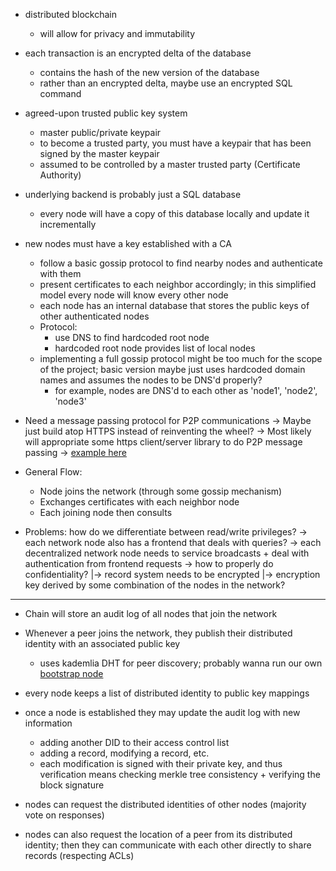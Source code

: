 - distributed blockchain
    - will allow for privacy and immutability
- each transaction is an encrypted delta of the database
    - contains the hash of the new version of the database
    - rather than an encrypted delta, maybe use an encrypted SQL command
- agreed-upon trusted public key system 
    - master public/private keypair 
    - to become a trusted party, you must have a keypair that has been signed by the master keypair
    - assumed to be controlled by a master trusted party (Certificate Authority)
- underlying backend is probably just a SQL database
    - every node will have a copy of this database locally and update it incrementally
- new nodes must have a key established with a CA
    - follow a basic gossip protocol to find nearby nodes and authenticate with them  
    - present certificates to each neighbor accordingly; in this simplified model every node will know every other node 
    - each node has an internal database that stores the public keys of other authenticated nodes
    - Protocol: 
        - use DNS to find hardcoded root node
        - hardcoded root node provides list of local nodes 
    - implementing a full gossip protocol might be too much for the scope of the project; basic version maybe just uses hardcoded domain names and assumes the nodes to be DNS'd properly? 
        - for example, nodes are DNS'd to each other as 'node1', 'node2', 'node3'
- Need a message passing protocol for P2P communications
    -> Maybe just build atop HTTPS instead of reinventing the wheel? 
    -> Most likely will appropriate some https client/server library to do P2P message passing
    -> [example here](https://youngkin.github.io/post/gohttpsclientserver/)
- General Flow: 
    - Node joins the network (through some gossip mechanism)
    - Exchanges certificates with each neighbor node 
    - Each joining node then consults 

- Problems: how do we differentiate between read/write privileges? 
    -> each network node also has a frontend that deals with queries? 
    -> each decentralized network node needs to service broadcasts + deal with authentication from frontend requests
    -> how to properly do confidentiality? 
        |-> record system needs to be encrypted
        |-> encryption key derived by some combination of the nodes in the network?


---
- Chain will store an audit log of all nodes that join the network
- Whenever a peer joins the network, they publish their distributed identity with an associated public key 
    - uses kademlia DHT for peer discovery; probably wanna run our own [bootstrap node](https://github.com/primihub/simple-bootstrap-node/tree/develop)

- every node keeps a list of distributed identity to public key mappings 
- once a node is established they may update the audit log with new information
    - adding another DID to their access control list 
    - adding a record, modifying a record, etc. 
    - each modification is signed with their private key, and thus verification means checking merkle tree consistency + verifying the block signature 
- nodes can request the distributed identities of other nodes (majority vote on responses)
- nodes can also request the location of a peer from its distributed identity; then they can communicate with each other directly to share records (respecting ACLs)












